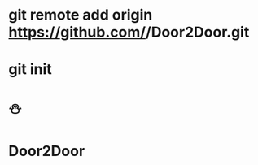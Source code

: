 # git remote add origin https://github.com/<your-username>/Door2Door.git
# git init
# :snowman:
# Door2Door
